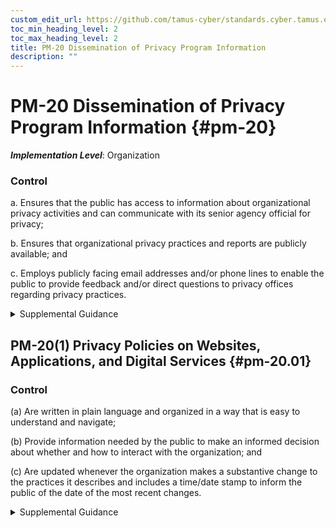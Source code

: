 ```yaml
---
custom_edit_url: https://github.com/tamus-cyber/standards.cyber.tamus.edu/tree/main/static/content/tamus.edu/TAMUS_profile.xml
toc_min_heading_level: 2
toc_max_heading_level: 2
title: PM-20 Dissemination of Privacy Program Information
description: ""
---
```


# PM-20 Dissemination of Privacy Program Information {#pm-20}

_**Implementation Level**_: Organization

### Control

a. Ensures that the public has access to information about organizational privacy activities and can communicate with its senior agency official for privacy;

b. Ensures that organizational privacy practices and reports are publicly available; and

c. Employs publicly facing email addresses and/or phone lines to enable the public to provide feedback and/or direct questions to privacy offices regarding privacy practices.

<details>
  <summary>Supplemental Guidance</summary>

a. Ensures that the public has access to information about organizational privacy activities and can communicate with its senior agency official for privacy;

b. Ensures that organizational privacy practices and reports are publicly available; and

c. Employs publicly facing email addresses and/or phone lines to enable the public to provide feedback and/or direct questions to privacy offices regarding privacy practices.

</details>

## PM-20(1) Privacy Policies on Websites, Applications, and Digital Services {#pm-20.01}

### Control

(a) Are written in plain language and organized in a way that is easy to understand and navigate;

(b) Provide information needed by the public to make an informed decision about whether and how to interact with the organization; and

(c) Are updated whenever the organization makes a substantive change to the practices it describes and includes a time/date stamp to inform the public of the date of the most recent changes.

<details>
  <summary>Supplemental Guidance</summary>

(a) Are written in plain language and organized in a way that is easy to understand and navigate;

(b) Provide information needed by the public to make an informed decision about whether and how to interact with the organization; and

(c) Are updated whenever the organization makes a substantive change to the practices it describes and includes a time/date stamp to inform the public of the date of the most recent changes.

</details>


